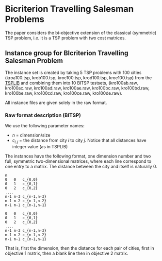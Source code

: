 # Bicriterion Travelling Salesman Problems

The paper considers the bi-objective extension of the classical (symmetric) TSP problem, i.e.
it is a TSP problem with two cost matrices.

## Instance group for BIcriterion Travelling Salesman Problem

The instance set is created by taking 5 TSP problems with 100 cities (kroa100.tsp, krob100.tsp,
kroc100.tsp, krod100.tsp, kroe100.tsp) from the
[TSPLIB](http://elib.zib.de/pub/mp-testdata/tsp/tsplib/tsplib.html) and combining them into 10 BITSP
testsets, (kro100ab.raw, kro100ac.raw, kro100ad.raw, kro100ae.raw, kro100bc.raw, kro100bd.raw,
kro100be.raw, kro100cd.raw, kro100ce.raw, kro100de.raw).

All instance files are given solely in the raw format.

### Raw format description (BITSP)

We use the following parameter names:

* $n$ = dimension/size
* $c_{i,j}$ = the distance from city $i$ to city $j$. Notice that all distances have integer value
  (as in TSPLIB)

The instances have the following format, one dimension number and two full, symmetric
two-dimensional matrices, where each line correspond to one entry to a matrix. The distance between
the city and itself is naturally 0.

```
n
0	0	c_{0,0}
0	1	c_{0,1}
0	2	c_{0,2}
....
n-1	n-3	c_{n-1,n-3}
n-1	n-2	c_{n-1,n-2}
n-1	n-1	c_{n-1,n-1}

0	0	c_{0,0}
0	1	c_{0,1}
0	2	c_{0,2}
....
n-1	n-3	c_{n-1,n-3}
n-1	n-2	c_{n-1,n-2}
n-1	n-1	c_{n-1,n-1}
```

That is, first the dimension, then the distance for each pair of cities, first in objective 1
matrix, then a blank line then in objective 2 matrix.


